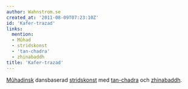 ```yaml
---
author: Wahnstrom.se
created_at: '2011-08-09T07:23:10Z'
id: 'Kafer-trazad'
links:
  mention:
  - Mûhad
  - stridskonst
  - 'tan-chadra'
  - zhinabaddh
title: 'Kafer-trazad'
---
```


[Mûhadinsk] dansbaserad [stridskonst] med [tan-chadra] och [zhinabaddh].

  [Mûhadinsk]: Mûhad
  [stridskonst]: stridskonst
  [tan-chadra]: tan-chadra
  [zhinabaddh]: zhinabaddh